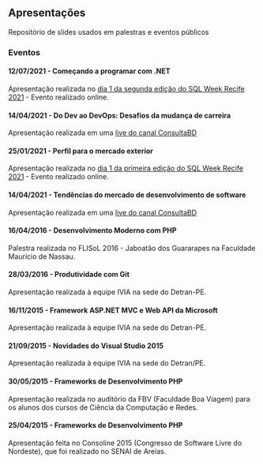 ## Apresentações
Repositório de slides usados em palestras e eventos públicos

### Eventos

#### 12/07/2021 - Começando a programar com .NET
Apresentação realizada no [dia 1 da segunda edição do SQL Week Recife 2021](https://www.youtube.com/watch?v=L4Y-88Rfaf8) - Evento realizado online.

#### 14/04/2021 - Do Dev ao DevOps: Desafios da mudança de carreira
Apresentação realizada em uma [live do canal ConsultaBD](https://www.youtube.com/watch?v=_HqlTs8nuEA)

#### 25/01/2021 - Perfil para o mercado exterior
Apresentação realizada no [dia 1 da primeira edição do SQL Week Recife 2021](https://www.youtube.com/watch?v=0RYkbWhqU6s) - Evento realizado online.

#### 14/04/2021 - Tendências do mercado de desenvolvimento de software
Apresentação realizada em uma [live do canal ConsultaBD](https://www.youtube.com/watch?v=vIPbqKVTSyE)

#### 16/04/2016 - Desenvolvimento Moderno com PHP
Palestra realizada no FLISoL 2016 - Jaboatão dos Guararapes na Faculdade Maurício de Nassau.

#### 28/03/2016 - Produtividade com Git
Apresentação realizada à equipe IVIA na sede do Detran-PE.

#### 16/11/2015 - Framework ASP.NET MVC e Web API da Microsoft
Apresentação realizada à equipe IVIA na sede do Detran-PE.

#### 21/09/2015 - Novidades do Visual Studio 2015
Apresentação realizada à equipe IVIA na sede do Detran/PE.

#### 30/05/2015 - Frameworks de Desenvolvimento PHP
Apresentação realizada no auditório da FBV (Faculdade Boa Viagem) para os alunos dos cursos de Ciência da Computação e Redes.

#### 25/04/2015 -  Frameworks de Desenvolvimento PHP
Apresentação feita no Consoline 2015 (Congresso de Software Livre do Nordeste), que foi realizado no SENAI de Areias.
